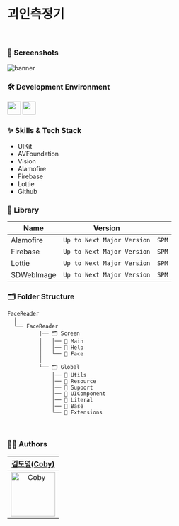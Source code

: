 
<br/>
<br/>

<div align="leading"> 
  
<h1>괴인측정기</h1>

</div>

<br/>

### 📱 Screenshots
![banner](https://github.com/user-attachments/assets/0c6fca89-6d1b-4494-accf-7637b7be1a1a)
<br/>

### 🛠 Development Environment

<img height="30" src="https://img.shields.io/badge/iOS-15.0+-silver"> <img height="30" src="https://img.shields.io/badge/Xcode-15.0-blue">

### :sparkles: Skills & Tech Stack
* UIKit
* AVFoundation
* Vision
* Alamofire
* Firebase
* Lottie
* Github

### 🎁 Library

| Name              | Version |       |
| ----------------- | :-----: | ----- |
| Alamofire | `Up to Next Major Version` | `SPM` |
| Firebase | `Up to Next Major Version` | `SPM` |
| Lottie | `Up to Next Major Version` | `SPM` |
| SDWebImage | `Up to Next Major Version` | `SPM` |

### 🗂 Folder Structure

```
FaceReader
  |
  └── FaceReader
          |── 🗂 Screen
          │   │── 📁 Main
          │   │── 📁 Help
          │   └── 📁 Face
          │
          └── 🗂 Global
              │── 📁 Utils
              │── 📁 Resource
              │── 📁 Support
              │── 📁 UIComponent
              │── 📁 Literal
              │── 📁 Base
              └── 📁 Extensions
```

<br/>

  
### 🧑‍💻 Authors

<div align="leading"> 

| [김도영(Coby)](https://github.com/coby5502) |
|:---:|
|<img width="100" alt="Coby" src="https://user-images.githubusercontent.com/55099365/225215430-0c1fc8ad-6e28-48c2-9473-4f943dd320f8.png">|

  
</div>

